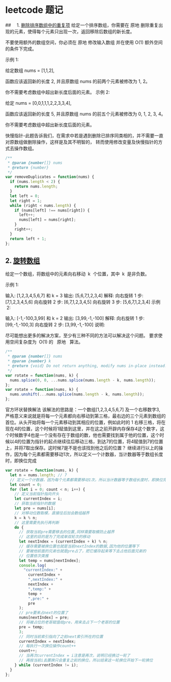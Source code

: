 # leetcode 题记

##　 1. [删除排序数组中的重复项](https://leetcode-cn.com/problems/remove-duplicates-from-sorted-array/)
给定一个排序数组，你需要在 原地 删除重复出现的元素，使得每个元素只出现一次，返回移除后数组的新长度。

不要使用额外的数组空间，你必须在 原地 修改输入数组 并在使用 O(1) 额外空间的条件下完成。

示例 1:

给定数组 nums = [1,1,2],

函数应该返回新的长度 2, 并且原数组 nums 的前两个元素被修改为 1, 2。

你不需要考虑数组中超出新长度后面的元素。
示例 2:

给定 nums = [0,0,1,1,1,2,2,3,3,4],

函数应该返回新的长度 5, 并且原数组 nums 的前五个元素被修改为 0, 1, 2, 3, 4。

你不需要考虑数组中超出新长度后面的元素。

快慢指针-此题告诉我们，在需求中若是遇到删除已排序同类相的，并不需要一直对原数组做删除操作，这样是及其不明智的， 转而使用修改变量及快慢指针的方式去操作数组。

```javascript
/**
 * @param {number[]} nums
 * @return {number}
 */
var removeDuplicates = function(nums) {
  if (nums.length < 2) {
    return nums.length;
  }
  let left = 0;
  let right = 1;
  while (right < nums.length) {
    if (nums[left] !== nums[right]) {
      left++;
      nums[left] = nums[right];
    }
    right++;
  }
  return left + 1;
};
```

## 2. [旋转数组](https://leetcode-cn.com/problems/rotate-array/)

给定一个数组，将数组中的元素向右移动  k  个位置，其中  k  是非负数。

示例 1:

输入: [1,2,3,4,5,6,7] 和 k = 3
输出: [5,6,7,1,2,3,4]
解释:
向右旋转 1 步: [7,1,2,3,4,5,6]
向右旋转 2 步: [6,7,1,2,3,4,5]
向右旋转 3 步: [5,6,7,1,2,3,4]
示例  2:

输入: [-1,-100,3,99] 和 k = 2
输出: [3,99,-1,-100]
解释:
向右旋转 1 步: [99,-1,-100,3]
向右旋转 2 步: [3,99,-1,-100]
说明:

尽可能想出更多的解决方案，至少有三种不同的方法可以解决这个问题。
要求使用空间复杂度为  O(1) 的   原地   算法。

```javascript
/**
 * @param {number[]} nums
 * @param {number} k
 * @return {void} Do not return anything, modify nums in-place instead.
 */
var rotate = function(nums, k) {
  nums.splice(0, 0, ...nums.splice(nums.length - k, nums.length));
};
var rotate = function(nums, k) {
  nums.unshift(...nums.splice(nums.length - k, nums.length));
};
```

官方环状替换解法
该解法的思路是：一个数组[1,2,3,4,5,6,7] 及一个右移数字3, 严格意义来说就是将每一个元素都向右移动到第三格，最右边的三个元素到数组的首位。从头开始将每一个元素移动到其相应的位置，例如此时的 1 右移三格，将在现在4的位置，这个时候将1赋值到这里，并在这之前开辟内存保存4这个数字，这个时候数字4也是一个没有存在于数组的数，他也需要找到属于他的位置，这个时候以4的位置为指针的起点继续往后移动三格，到达7的位置，将4赋值到7的位置上，并将7取出保存。这时候7是不是也该找到他之后的位置？ 继续进行以上的操作，因为每个元素都需要移动1次，所以定义一个计数器，当计数器等于数组长度时，即换位完成

```javascript
var rotate = function(nums, k) {
  let n = nums.length; // 7
  // 定义一个计数器，因为每个元素都需要移动1次，所以当计数器等于数组长度时，即换位完成
  let count = 0;
  for (let i = 0; count < n; i++) {
    // 定义当前指针指向开头
    let currentIndex = i;
    // 获取当前指针的数据
    let pre = nums[i];
    // 对移动位数取模，直接往后加会数组越界
    k = k % n;
    // 这里需要先执行再判断
    do {
      // 获取当前pre需要移去的位置,同样需要取模防止越界
      // 这里的目的是为了完成单双轮次的移动
      let nextIndex = (currentIndex + k) % n;
      // 缓存需要被换位置也就是当前nextIndex的数据,因为他的位置等下
      // 要被他前面的兄弟也就是pre占了，把它缓存起来等下去占他后面兄弟的
      // 位置依次类推
      let temp = nums[nextIndex];
      console.log(
        "currentIndex:" +
          currentIndex +
          ",nextIndex:" +
          nextIndex +
          ",temp:" +
          temp +
          ",pre:" +
          pre
      );
      // pre要来占next的位置了
      nums[nextIndex] = pre;
      // 将被占位的老哥赋值给pre，用来去占下一个老哥的位置
      pre = temp;
      3;
      // 同时当前索引指向了之前next索引所在的位置
      currentIndex = nextIndex;
      // 每执行一次换位操作count++
      count++;
      // 当再次currentIndex = i注意是再次，说明已经换过一轮了
      // 再按当前i去置换只会重复之前的换位，所以结束这一轮换位开始下一轮换位
    } while (currentIndex != i);
  }
};
```
